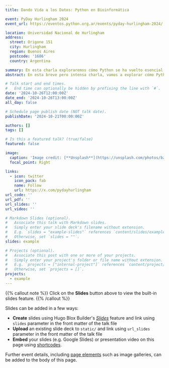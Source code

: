 ```yaml
---
title: Dando Vida a los Datos: Python en Bioinformática

event: PyDay Hurlingham 2024
event_url: https://eventos.python.org.ar/events/pyday-hurlingham-2024/

location: Universidad Nacional de Hurlingham
address:
  street: Origone 151
  city: Hurlingham
  region: Buenos Aires
  postcode: '1686'
  country: Argentina

summary: En esta charla exploraremos cómo Python se ha vuelto esencial en bioinformática
abstract: En esta breve pero intensa charla, vamos a explorar cómo Python se ha convertido en una herramienta fundamental en el campo de la bioinformática. A lo largo de 25 minutos, te mostraré cómo este lenguaje de programación, con su sintaxis clara y poderosas librerías, puede facilitar el análisis de datos biológicos. Desde la manipulación de secuencias genéticas hasta la visualización de datos complejos, veremos ejemplos prácticos que ilustran cómo Python puede optimizar tu trabajo en biología. Aprenderás sobre librerías clave como Biopython, Pandas y Matplotlib, y cómo pueden ayudarte a transformar datos en información valiosa. Si sos un curioso del mundo biológico o un científico que busca incorporar programación en su práctica, ¡esta charla es para vos! No te la pierdas y descubrí todo lo que Python puede hacer por la bioinformática.

# Talk start and end times.
#   End time can optionally be hidden by prefixing the line with `#`.
date: '2024-10-26T12:00:00Z'
date_end: '2024-10-26T13:00:00Z'
all_day: false

# Schedule page publish date (NOT talk date).
publishDate: '2024-10-21T00:00:00Z'

authors: []
tags: []

# Is this a featured talk? (true/false)
featured: false

image:
  caption: 'Image credit: [**Unsplash**](https://unsplash.com/photos/bzdhc5b3Bxs)'
  focal_point: Right

links:
  - icon: twitter
    icon_pack: fab
    name: Follow
    url: https://x.com/pydayhurlingham
url_code: ''
url_pdf: ''
url_slides: ''
url_video: ''

# Markdown Slides (optional).
#   Associate this talk with Markdown slides.
#   Simply enter your slide deck's filename without extension.
#   E.g. `slides = "example-slides"` references `content/slides/example-slides.md`.
#   Otherwise, set `slides = ""`.
slides: example

# Projects (optional).
#   Associate this post with one or more of your projects.
#   Simply enter your project's folder or file name without extension.
#   E.g. `projects = ["internal-project"]` references `content/project/deep-learning/index.md`.
#   Otherwise, set `projects = []`.
projects:
  - example
---
```


{{% callout note %}}
Click on the **Slides** button above to view the built-in slides feature.
{{% /callout %}}

Slides can be added in a few ways:

- **Create** slides using Hugo Blox Builder's [_Slides_](https://docs.hugoblox.com/reference/content-types/) feature and link using `slides` parameter in the front matter of the talk file
- **Upload** an existing slide deck to `static/` and link using `url_slides` parameter in the front matter of the talk file
- **Embed** your slides (e.g. Google Slides) or presentation video on this page using [shortcodes](https://docs.hugoblox.com/reference/markdown/).

Further event details, including [page elements](https://docs.hugoblox.com/reference/markdown/) such as image galleries, can be added to the body of this page.
